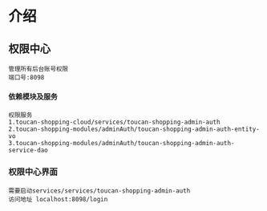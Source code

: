 # 介绍
    
## 权限中心
    管理所有后台账号权限
    端口号:8098
       

#### 依赖模块及服务
    权限服务
    1.toucan-shopping-cloud/services/toucan-shopping-admin-auth
    2.toucan-shopping-modules/adminAuth/toucan-shopping-admin-auth-entity-vo
    3.toucan-shopping-modules/adminAuth/toucan-shopping-admin-auth-service-dao
        
### 权限中心界面
    
    需要启动services/services/toucan-shopping-admin-auth
    访问地址 localhost:8098/login
    
    
    

    
    
    
    
    